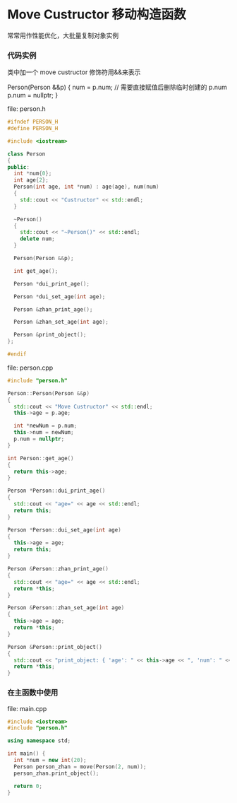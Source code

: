 # Move Custructor 移动构造函数

常常用作性能优化，大批量复制对象实例

### 代码实例

类中加一个 move custructor
修饰符用&&来表示

Person(Person &&p) {
num = p.num;
// 需要直接赋值后删除临时创建的 p.num
p.num = nullptr;
}

file: person.h

```cpp
#ifndef PERSON_H
#define PERSON_H

#include <iostream>

class Person
{
public:
  int *num{0};
  int age{2};
  Person(int age, int *num) : age(age), num(num)
  {
    std::cout << "Custructor" << std::endl;
  }

  ~Person()
  {
    std::cout << "~Person()" << std::endl;
    delete num;
  }

  Person(Person &&p);

  int get_age();

  Person *dui_print_age();

  Person *dui_set_age(int age);

  Person &zhan_print_age();

  Person &zhan_set_age(int age);

  Person &print_object();
};

#endif
```

file: person.cpp

```cpp
#include "person.h"

Person::Person(Person &&p)
{
  std::cout << "Move Custructor" << std::endl;
  this->age = p.age;

  int *newNum = p.num;
  this->num = newNum;
  p.num = nullptr;
}

int Person::get_age()
{
  return this->age;
}

Person *Person::dui_print_age()
{
  std::cout << "age=" << age << std::endl;
  return this;
}

Person *Person::dui_set_age(int age)
{
  this->age = age;
  return this;
}

Person &Person::zhan_print_age()
{
  std::cout << "age=" << age << std::endl;
  return *this;
}

Person &Person::zhan_set_age(int age)
{
  this->age = age;
  return *this;
}

Person &Person::print_object()
{
  std::cout << "print_object: { 'age': " << this->age << ", 'num': " << *(this->num) << " }" << std::endl;
  return *this;
}
```

### 在主函数中使用

file: main.cpp

```cpp
#include <iostream>
#include "person.h"

using namespace std;

int main() {
  int *num = new int(20);
  Person person_zhan = move(Person(2, num));
  person_zhan.print_object();

  return 0;
}
```
